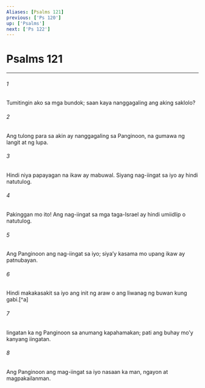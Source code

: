```yaml
---
Aliases: [Psalms 121]
previous: ['Ps 120']
up: ['Psalms']
next: ['Ps 122']
---
```

# Psalms 121

***






















###### 1 










Tumitingin ako sa mga bundok; saan kaya nanggagaling ang aking saklolo? 





















###### 2 










Ang tulong para sa akin ay nanggagaling sa Panginoon, na gumawa ng langit at ng lupa. 





















###### 3 










Hindi niya papayagan na ikaw ay mabuwal. Siyang nag-iingat sa iyo ay hindi natutulog. 





















###### 4 










Pakinggan mo ito! Ang nag-iingat sa mga taga-Israel ay hindi umiidlip o natutulog. 





















###### 5 










Ang Panginoon ang nag-iingat sa iyo; siyaʼy kasama mo upang ikaw ay patnubayan. 





















###### 6 










Hindi makakasakit sa iyo ang init ng araw o ang liwanag ng buwan kung gabi.[^a] 





















###### 7 










Iingatan ka ng Panginoon sa anumang kapahamakan; pati ang buhay moʼy kanyang iingatan. 





















###### 8 










Ang Panginoon ang mag-iingat sa iyo nasaan ka man, ngayon at magpakailanman.
